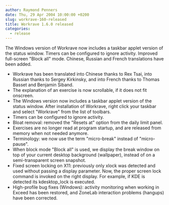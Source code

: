 ```yaml
---
author: Raymond Penners
date: Thu, 29 Apr 2004 10:00:00 +0200
slug: workrave-160-released
title: Workrave 1.6.0 released
categories:
  - release
---
```

The Windows version of Workrave now includes a taskbar applet version of the
status window. Timers can be configured to ignore activity. Improved full-screen
"Block all" mode. Chinese, Russian and French translations have been added.
<!--more-->

- Workrave has been translated into Chinese thanks to Rex Tsai, into Russian
  thanks to Sergey Kirkinsky, and into French thanks to Thomas Basset and
  Benjamin Siband.
- The explanation of an exercise is now scrollable, if it does not fit onscreen.
- The Windows version now includes a taskbar applet version of the status
  window. After installation of Workrave, right click your taskbar and select
  "Workrave" from the list of toolbars.
- Timers can be configured to ignore activity.
- Bloat removal: removed the "Resets at" option from the daily limit panel.
- Exercises are no longer read at program startup, and are released from memory
  when not needed anymore.
- Terminology: we now use the term "micro-break" instead of "micro-pause".
- When block mode "Block all" is used, we display the break window on top of
  your current desktop background (wallpaper), instead of on a semi-transparent
  screen snapshot.
- Fixed screen locking on X11: previously only xlock was detected and used
  without passing a display parameter. Now, the proper screen lock command is
  invoked on the right display. For example, if KDE is detected its
  kdesktop_lock is executed.
- High-profile bug fixes (Windows): activity monitoring when working in Exceed
  has been restored, and ZoneLab interaction problems (hangups) have been
  corrected.
